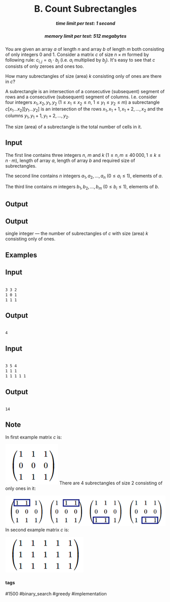 <h1 style='text-align: center;'> B. Count Subrectangles</h1>

<h5 style='text-align: center;'>time limit per test: 1 second</h5>
<h5 style='text-align: center;'>memory limit per test: 512 megabytes</h5>

You are given an array $a$ of length $n$ and array $b$ of length $m$ both consisting of only integers $0$ and $1$. Consider a matrix $c$ of size $n \times m$ formed by following rule: $c_{i, j} = a_i \cdot b_j$ (i.e. $a_i$ multiplied by $b_j$). It's easy to see that $c$ consists of only zeroes and ones too.

How many subrectangles of size (area) $k$ consisting only of ones are there in $c$?

A subrectangle is an intersection of a consecutive (subsequent) segment of rows and a consecutive (subsequent) segment of columns. I.e. consider four integers $x_1, x_2, y_1, y_2$ ($1 \le x_1 \le x_2 \le n$, $1 \le y_1 \le y_2 \le m$) a subrectangle $c[x_1 \dots x_2][y_1 \dots y_2]$ is an intersection of the rows $x_1, x_1+1, x_1+2, \dots, x_2$ and the columns $y_1, y_1+1, y_1+2, \dots, y_2$.

The size (area) of a subrectangle is the total number of cells in it.

## Input

The first line contains three integers $n$, $m$ and $k$ ($1 \leq n, m \leq 40\,000, 1 \leq k \leq n \cdot m$), length of array $a$, length of array $b$ and required size of subrectangles.

The second line contains $n$ integers $a_1, a_2, \ldots, a_n$ ($0 \leq a_i \leq 1$), elements of $a$.

The third line contains $m$ integers $b_1, b_2, \ldots, b_m$ ($0 \leq b_i \leq 1$), elements of $b$.

## Output

## Output

 single integer — the number of subrectangles of $c$ with size (area) $k$ consisting only of ones.

## Examples

## Input


```

3 3 2
1 0 1
1 1 1

```
## Output


```

4

```
## Input


```

3 5 4
1 1 1
1 1 1 1 1

```
## Output


```

14

```
## Note

In first example matrix $c$ is:

 ![](images/f968f525b71461d7167dddb750e21f919b72a4b6.png) There are $4$ subrectangles of size $2$ consisting of only ones in it:

 ![](images/1bac6e469667a71d19e75eca27ff5616fc4f1849.png) In second example matrix $c$ is:

 ![](images/3109dd0bc266b26bdd9a8a0f1f6c5f6f8cd64093.png) 

#### tags 

#1500 #binary_search #greedy #implementation 